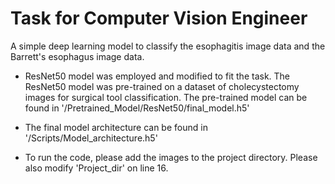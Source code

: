 # Task for Computer Vision Engineer

A simple deep learning model to classify the esophagitis image data and the Barrett's esophagus image data.

- ResNet50 model was employed and modified to fit the task. The ResNet50 model was pre-trained on a dataset of cholecystectomy images for surgical tool classification. The pre-trained model can be found in '/Pretrained_Model/ResNet50/final_model.h5'

- The final model architecture can be found in '/Scripts/Model_architecture.h5'

- To run the code, please add the images to the project directory. Please also modify 'Project_dir' on line 16.
